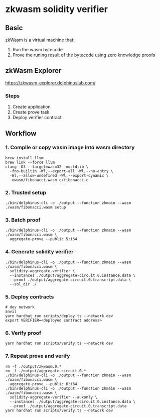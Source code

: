 zkwasm solidity verifier
========================

## Basic

zkWasm is a virtual machine that:

1. Run the wasm bytecode
2. Prove the runing result of the bytecode using zero knowledge proofs

## zkWasm Explorer

https://zkwasm-explorer.delphinuslab.com/

### Steps

1. Create application
2. Create prove task
3. Deploy verifier contract

## Workflow

### 1. Compile or copy wasm image into wasm directory

```
brew install llvm
brew link --force llvm
clang -O3 --target=wasm32 -nostdlib \
  -fno-builtin -Wl,--export-all -Wl,--no-entry \
  -Wl,--allow-undefined -Wl,--export-dynamic \
  -owasm/fibonacci.wasm c/fibonacci.c
```

### 2. Trusted setup

```
./bin/delphinus-cli -o ./output --function zkmain --wasm ./wasm/fibonacci.wasm setup
```

### 3. Batch proof

```
./bin/delphinus-cli -o ./output --function zkmain --wasm ./wasm/fibonacci.wasm \
  aggregate-prove --public 5:i64
```

### 4. Generate solidity verifier

```
./bin/delphinus-cli -o ./output --function zkmain --wasm ./wasm/fibonacci.wasm \
  solidity-aggregate-verifier \
  --instances ./output/aggregate-circuit.0.instance.data \
  --proof ./output/aggregate-circuit.0.transcript.data \
  --sol_dir ./
```

### 5. Deploy contracts

```
# dev network
anvil
yarn hardhat run scripts/deploy.ts --network dev
export VERIFIER=<deployed contract address>
```

### 6. Verify proof

```
yarn hardhat run scripts/verify.ts --network dev
```

### 7. Repeat prove and verify

```
rm -f ./output/zkwasm.0.*
rm -f ./output/aggregate-circuit.0.*
./bin/delphinus-cli -o ./output --function zkmain --wasm ./wasm/fibonacci.wasm \
  aggregate-prove --public 6:i64
./bin/delphinus-cli -o ./output --function zkmain --wasm ./wasm/fibonacci.wasm \
  solidity-aggregate-verifier --auxonly \
  --instances ./output/aggregate-circuit.0.instance.data \
  --proof ./output/aggregate-circuit.0.transcript.data
yarn hardhat run scripts/verify.ts --network dev
```
